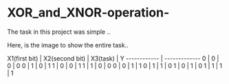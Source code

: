 # XOR_and_XNOR-operation-
The task in this project was simple ..

Here, is the image to show the entire task..

X1(first bit) | X2(second bit) | X3(task) | Y
------------ | -------------
0 | 0 | 0 | 0
0 | 1 | 0 | 1
1 | 0 | 0 | 1
1 | 1 | 0 | 0
0 | 0 | 1 | 1
0 | 1 | 1 | 0
1 | 0 | 1 | 0
1 | 1 | 1 | 1
